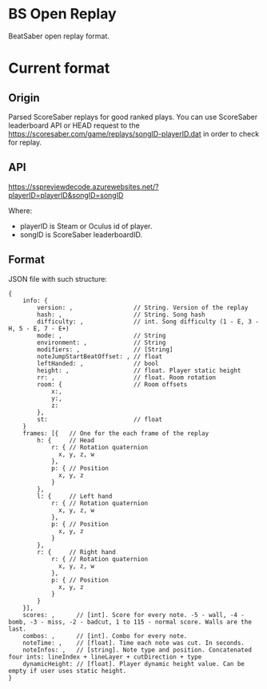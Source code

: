 # BS Open Replay

BeatSaber open replay format.

# Current format

## Origin

Parsed ScoreSaber replays for good ranked plays. You can use ScoreSaber leaderboard API or HEAD request to the https://scoresaber.com/game/replays/songID-playerID.dat in order to check for replay.

## API

https://sspreviewdecode.azurewebsites.net/?playerID=playerID&songID=songID

Where:

- playerID is Steam or Oculus id of player.
- songID is ScoreSaber leaderboardID.

## Format

JSON file with such structure:
```
{
    info: {
        version: ,                 // String. Version of the replay
		hash: ,                    // String. Song hash
	    difficulty: ,              // int. Song difficulty (1 - E, 3 - H, 5 - E, 7 - E+)
		mode: ,                    // String
		environment: ,             // String
		modifiers: ,               // [String]
		noteJumpStartBeatOffset: , // float
		leftHanded: ,              // bool
		height: ,                  // float. Player static height
		rr: ,                      // float. Room rotation
		room: {                    // Room offsets
            x:,
            y:,
            z:
        },
		st:                        // float
    }
    frames: [{   // One for the each frame of the replay
        h: {     // Head 
            r: { // Rotation quaternion
              x, y, z, w  
            }, 
            p: { // Position
              x, y, z
            }  
        },
        l: {     // Left hand
            r: { // Rotation quaternion
              x, y, z, w  
            }, 
            p: { // Position
              x, y, z
            }  
        },
        r: {     // Right hand
            r: { // Rotation quaternion
              x, y, z, w  
            }, 
            p: { // Position
              x, y, z
            }  
        }
    }], 
    scores: ,      // [int]. Score for every note. -5 - wall, -4 - bomb, -3 - miss, -2 - badcut, 1 to 115 - normal score. Walls are the last.
    combos: ,      // [int]. Combo for every note.
    noteTime: ,    // [float]. Time each note was cut. In seconds.
    noteInfos: ,   // [string]. Note type and position. Concatenated four ints: lineIndex + lineLayer + cutDirection + type
    dynamicHeight: // [float]. Player dynamic height value. Can be empty if user uses static height. 
}
```